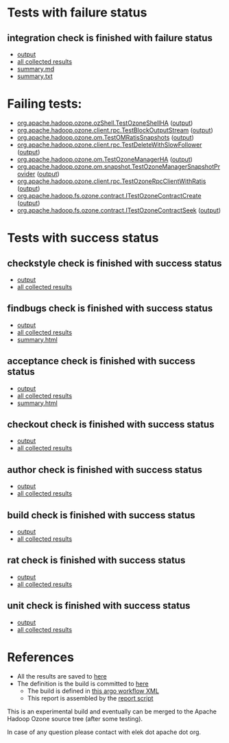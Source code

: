 # Tests with failure status

## integration check is finished with failure status

   * [output](https://raw.githubusercontent.com/elek/ozone-ci-q4/master/pr/pr-hdds-2254-trunk-2dvdp/integration/output.log)
   * [all collected results](https://github.com/elek/ozone-ci-q4/tree/master/pr/pr-hdds-2254-trunk-2dvdp/integration)
   * [summary.md](https://github.com/elek/ozone-ci-q4/tree/master/pr/pr-hdds-2254-trunk-2dvdp/integration/summary.md)
   * [summary.txt](https://github.com/elek/ozone-ci-q4/tree/master/pr/pr-hdds-2254-trunk-2dvdp/integration/summary.txt)

# Failing tests: 

 * [org.apache.hadoop.ozone.ozShell.TestOzoneShellHA](hadoop-ozone/integration-test/org.apache.hadoop.ozone.ozShell.TestOzoneShellHA.txt) ([output](hadoop-ozone/integration-test/org.apache.hadoop.ozone.ozShell.TestOzoneShellHA-output.txt))
 * [org.apache.hadoop.ozone.client.rpc.TestBlockOutputStream](hadoop-ozone/integration-test/org.apache.hadoop.ozone.client.rpc.TestBlockOutputStream.txt) ([output](hadoop-ozone/integration-test/org.apache.hadoop.ozone.client.rpc.TestBlockOutputStream-output.txt))
 * [org.apache.hadoop.ozone.om.TestOMRatisSnapshots](hadoop-ozone/integration-test/org.apache.hadoop.ozone.om.TestOMRatisSnapshots.txt) ([output](hadoop-ozone/integration-test/org.apache.hadoop.ozone.om.TestOMRatisSnapshots-output.txt))
 * [org.apache.hadoop.ozone.client.rpc.TestDeleteWithSlowFollower](hadoop-ozone/integration-test/org.apache.hadoop.ozone.client.rpc.TestDeleteWithSlowFollower.txt) ([output](hadoop-ozone/integration-test/org.apache.hadoop.ozone.client.rpc.TestDeleteWithSlowFollower-output.txt))
 * [org.apache.hadoop.ozone.om.TestOzoneManagerHA](hadoop-ozone/integration-test/org.apache.hadoop.ozone.om.TestOzoneManagerHA.txt) ([output](hadoop-ozone/integration-test/org.apache.hadoop.ozone.om.TestOzoneManagerHA-output.txt))
 * [org.apache.hadoop.ozone.om.snapshot.TestOzoneManagerSnapshotProvider](hadoop-ozone/integration-test/org.apache.hadoop.ozone.om.snapshot.TestOzoneManagerSnapshotProvider.txt) ([output](hadoop-ozone/integration-test/org.apache.hadoop.ozone.om.snapshot.TestOzoneManagerSnapshotProvider-output.txt))
 * [org.apache.hadoop.ozone.client.rpc.TestOzoneRpcClientWithRatis](hadoop-ozone/integration-test/org.apache.hadoop.ozone.client.rpc.TestOzoneRpcClientWithRatis.txt) ([output](hadoop-ozone/integration-test/org.apache.hadoop.ozone.client.rpc.TestOzoneRpcClientWithRatis-output.txt))
 * [org.apache.hadoop.fs.ozone.contract.ITestOzoneContractCreate](hadoop-ozone/ozonefs/org.apache.hadoop.fs.ozone.contract.ITestOzoneContractCreate.txt) ([output](hadoop-ozone/ozonefs/org.apache.hadoop.fs.ozone.contract.ITestOzoneContractCreate-output.txt))
 * [org.apache.hadoop.fs.ozone.contract.ITestOzoneContractSeek](hadoop-ozone/ozonefs/org.apache.hadoop.fs.ozone.contract.ITestOzoneContractSeek.txt) ([output](hadoop-ozone/ozonefs/org.apache.hadoop.fs.ozone.contract.ITestOzoneContractSeek-output.txt))


# Tests with success status

## checkstyle check is finished with success status

   * [output](https://raw.githubusercontent.com/elek/ozone-ci-q4/master/pr/pr-hdds-2254-trunk-2dvdp/checkstyle/output.log)
   * [all collected results](https://github.com/elek/ozone-ci-q4/tree/master/pr/pr-hdds-2254-trunk-2dvdp/checkstyle)


## findbugs check is finished with success status

   * [output](https://raw.githubusercontent.com/elek/ozone-ci-q4/master/pr/pr-hdds-2254-trunk-2dvdp/findbugs/output.log)
   * [all collected results](https://github.com/elek/ozone-ci-q4/tree/master/pr/pr-hdds-2254-trunk-2dvdp/findbugs)
   * [summary.html](https://elek.github.io/ozone-ci-q4/pr/pr-hdds-2254-trunk-2dvdp/findbugs/summary.html)


## acceptance check is finished with success status

   * [output](https://raw.githubusercontent.com/elek/ozone-ci-q4/master/pr/pr-hdds-2254-trunk-2dvdp/acceptance/output.log)
   * [all collected results](https://github.com/elek/ozone-ci-q4/tree/master/pr/pr-hdds-2254-trunk-2dvdp/acceptance)
   * [summary.html](https://elek.github.io/ozone-ci-q4/pr/pr-hdds-2254-trunk-2dvdp/acceptance/summary.html)


## checkout check is finished with success status

   * [output](https://raw.githubusercontent.com/elek/ozone-ci-q4/master/pr/pr-hdds-2254-trunk-2dvdp/checkout/output.log)
   * [all collected results](https://github.com/elek/ozone-ci-q4/tree/master/pr/pr-hdds-2254-trunk-2dvdp/checkout)


## author check is finished with success status

   * [output](https://raw.githubusercontent.com/elek/ozone-ci-q4/master/pr/pr-hdds-2254-trunk-2dvdp/author/output.log)
   * [all collected results](https://github.com/elek/ozone-ci-q4/tree/master/pr/pr-hdds-2254-trunk-2dvdp/author)


## build check is finished with success status

   * [output](https://raw.githubusercontent.com/elek/ozone-ci-q4/master/pr/pr-hdds-2254-trunk-2dvdp/build/output.log)
   * [all collected results](https://github.com/elek/ozone-ci-q4/tree/master/pr/pr-hdds-2254-trunk-2dvdp/build)


## rat check is finished with success status

   * [output](https://raw.githubusercontent.com/elek/ozone-ci-q4/master/pr/pr-hdds-2254-trunk-2dvdp/rat/output.log)
   * [all collected results](https://github.com/elek/ozone-ci-q4/tree/master/pr/pr-hdds-2254-trunk-2dvdp/rat)


## unit check is finished with success status

   * [output](https://raw.githubusercontent.com/elek/ozone-ci-q4/master/pr/pr-hdds-2254-trunk-2dvdp/unit/output.log)
   * [all collected results](https://github.com/elek/ozone-ci-q4/tree/master/pr/pr-hdds-2254-trunk-2dvdp/unit)




# References

 * All the results are saved to [here](https://github.com/elek/ozone-ci-q4/tree/master/pr/pr-hdds-2254-trunk-2dvdp/)
 * The definition is the build is committed to [here](https://github.com/elek/argo-ozone)
    * The build is defined in [this argo workflow XML](https://github.com/elek/argo-ozone/blob/master/ozone-build.yaml)
    * This report is assembled by the [report script](https://github.com/elek/argo-ozone/blob/master/scripts/report.sh)

This is an experimental build and eventually can be merged to the Apache Hadoop Ozone source tree (after some testing).

In case of any question please contact with elek dot apache dot org.
